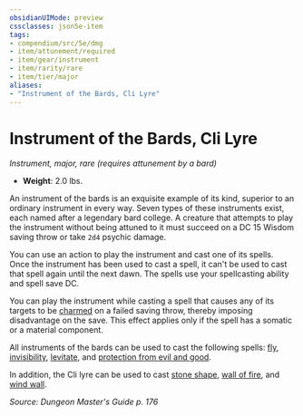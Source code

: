 ```yaml
---
obsidianUIMode: preview
cssclasses: json5e-item
tags:
- compendium/src/5e/dmg
- item/attunement/required
- item/gear/instrument
- item/rarity/rare
- item/tier/major
aliases: 
- "Instrument of the Bards, Cli Lyre"
---
```

# Instrument of the Bards, Cli Lyre
*Instrument, major, rare (requires attunement by a bard)*  

- **Weight**: 2.0 lbs.

An instrument of the bards is an exquisite example of its kind, superior to an ordinary instrument in every way. Seven types of these instruments exist, each named after a legendary bard college. A creature that attempts to play the instrument without being attuned to it must succeed on a DC 15 Wisdom saving throw or take `2d4` psychic damage.

You can use an action to play the instrument and cast one of its spells. Once the instrument has been used to cast a spell, it can't be used to cast that spell again until the next dawn. The spells use your spellcasting ability and spell save DC.

You can play the instrument while casting a spell that causes any of its targets to be [charmed](z_compendium/rules/conditions.md#charmed) on a failed saving throw, thereby imposing disadvantage on the save. This effect applies only if the spell has a somatic or a material component.

All instruments of the bards can be used to cast the following spells: [fly](z_compendium/spells/fly.md), [invisibility](z_compendium/spells/invisibility.md), [levitate](z_compendium/spells/levitate.md), and [protection from evil and good](z_compendium/spells/protection-from-evil-and-good.md).

In addition, the Cli lyre can be used to cast [stone shape](z_compendium/spells/stone-shape.md), [wall of fire](z_compendium/spells/wall-of-fire.md), and [wind wall](z_compendium/spells/wind-wall.md).

*Source: Dungeon Master's Guide p. 176*